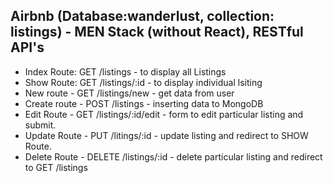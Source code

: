 <h2> Airbnb (Database:wanderlust, collection: listings) - MEN Stack (without React), RESTful API's</h2>
<ul>
    <li>Index Route: GET /listings - to display all Listings</li>
    <li>Show Route: GET /listings/:id - to display individual lsiting</li>
    <li>New route - GET /listings/new - get data from user</li>
    <li> Create route - POST /listings - inserting data to MongoDB </li>
    <li>Edit Route - GET /listings/:id/edit - form to edit particular listing and submit.</li>
    <li>Update Route - PUT /litings/:id - update listing and redirect to SHOW Route.</li>
    <li>Delete Route - DELETE /listings/:id - delete particular listing and redirect to GET /listings</li>
    <!-- <li></li> -->
</ul>

<!-- 47. Phase 1 (part a) - CRUD operations - [1] to [9]
[1] basic setup -- installing express, ejs, mongoose. 
    index.js -- require express, initialize app, lister to port for requests, setup up home root "/" to verify working.
    require mongoose, setup connection.
[2] define Schema and model(in models/listing.js) and export it. require listing in app.js. create new document using instance of listing. verfiy whether document insertion is working through mongosh (MongoDb shell).
[3] repository link: https://github.com/apna-college/wanderlust
initialise database, data link: https://github.com/apna-college/wanderlust/blob/main/init/data.js
[4] Initilization of database: used to intialize databse with new data, helpfull whenever we need to reinitialise database. File: init/data.js (contains data).... File: init/index.js (contains required to code to cleanup existing database and insert intilisation data).
[5] Index Route: GET /listings - to display all Listings
[6] Show Route: GET /listings/:id - to desplay individual listing
[7] New and Create Route - 
    New route - GET /listings/new - get data from user
    Create route - POST /listings - inserting data to MongoDB
[8] Edit and Update Route
    Edit Route - GET /listings/:id/edit - form to edit particular listing and submit.
    Update Route - PUT /listings/:id - update listing and redirect to SHOW Route.
[9] Delete Route - DELETE /listings/:id - delete particular listing and redirect to GET /listings.

 -->

 <!-- 48. Phase 1 (Part b) - Apply Styling - [10] to [17]
[10] 01. Creating Boilerplate -- making use of EJS Mate (npm i ejs-mate, const ejsMate = require("ejs-mate"), app.engine('ejs', ejsMate)) to enhanced templating. common templatings in many pages can be put into views/layouts folder (here we have boilerplate.ejs) and import in ejs files ex: like Navbar, Footer etc..
 And Creting public folder. May contain css files,js files,images.

[11] 02. Navbar (views/includes/navbar.ejs)- attaching NavBar in Boilerplate file, using Bootstrap
[12] 03. Footer (views/includes/footer.ejs) - attaching Footer in Boilerplate file
[13] 04. Index page Styling -> displaying contents in card using bootstrap (modifying /listings/index.ejs)
[14] 05. Styling New Listing (Add new listing page) 
important concepts: flex: 1; (short hand for flex: flex-grow flex-shrink flex-basis) used for responsiveness when parent container is flex. FLEW GROW: default(0) means even if conainer have empty space, elements will not occupy anythin. value "1" means elements will equally occupy empty space. can have any range of positive number's and each element/child can have different value. value "2" mean element occupies free space twice than other elements.
FLEW SHRINK: default(1) means the elements will shrink if window/screen size decreases to fit current size, value "0" - element will not shrink and overflows. 
FLEX BASIS: 0 allows all elements to occupy availabe free space evenly and all element will have same size.

ROW-COLS: splitting screen into rows and cols and adjusting elements size; bootstrap-gutters

[15] 06.Styling Edit Listing page - same style as Add New Listing page. only difference is we use value="" attribute insted of placeholder.

[16] 07.Styling Show Listing using Bootstrap
[17] 50, 51 folders - Learnt Middlewares and Error Handling.
 -->

 <!-- 51. Project - Phase 1(Part c) - [18] to [25]
 [18] 01. Client-Side Form Validation - using Bootstrap form validations and disabling browsers default validation.
 Step 1: adding "novalidate" if form tag. second, adding class="needs-validation" in form tag. third, adding js code(in bootdtrap website) in public/js/script.js file and mentioning it in boilerplate.ejs.

[19] 02. Success and Failure text (displaying message with validation in form) in both new.ejs and edit.ejs.
 but there is still vulnerability in our verification as we can't send data via form, if we send data via hoppscotch or API directly then invalid data get stored in database so we need to use server side validation.

 [20] 03. Custom error Handling. adding middleware in app.js to handle error while adding new data to database.

 [21] 04. Adding wrapAsync /utils/wrapAsync.js. making use of wrapAsync in place of try-catch block done in above (create route). 
 [22] 05. Adding ExpressError /util/ExpressError.js. defining custom error name and status. defining middleware for wild card route, adding server sd\ide validations for delete route, edit route etc..
[23] 06. views/listings/error.ejs - displaying error message using bootstrap "alerts". 
[24] 07. Validation for Schema (Server side error handling (verify empty object data i.e., applying validation for individual fields)) and using npm i joi. using "joi" npm package formschema verification (sends error if the inout fields are empty while submitting form). defining new file ./schema.js for defining joi schema for verification.
[25] 08. Validation for Schema (using Middleware). all the above code is put in function and used as a middleware for create and update route and making use of addition "details" sent in error.
 --> 

<!-- 52. Database Relationships - learning relationships in MongoDB (how to connect two tables) - just learning
 -->

 <!-- 53.  Project - phase 2 (Part A) - [26] to [33]
    [26] 03. models/reviews.js -- created new reviews model(for storing comment-String, rating(1 to 5)-Number, createdAt-date and time) for storing reviews of all listings. and Added "reviews" field in listings model, which stores ObjectIDs of reviews.

    [27] 04. creating form for taking reviews in show.ejs .. just form, post request is not implemented
    [28] 05. submitting reviews form - post request - POST /listings/:id/reviews - getting review object, storing it in reviews and pushing in listings.reviews array.

    [29] 06. Client ans Server Side validation for Reviews - client(Form validation - making input fields required) - server side(Joi validation - creating schem in schema.js -> requiring in app.js, creating a function and using it as middleware in /listings/:id/reviews. also using wrapAsync() for error handling).

    [30] 07. Render Reviews - displaying all review of each listing in show.ejs ... making use of .populate("reviews") in show route(app.js) .. without styling

    [31] 08. Add Styling to Reviews in show.ejs
    [32] 09. Delete button for reviews - show.ejs - DELETE ROUTE - /listings/:id/reviews/:reviewId
        Making use of Mongo $pull Operator (for deleting reivew ObjectID() from listing.reviews array).
        "" The $pull operator removes from an existing array all instances of a value or values that match a specified condition. ""
    [33] 10. Handling Delete Listing - Creating delete Middleware for reviews /models/listing/js - after execution of delete route in [32] step it automatically executes this middleware which deletes all reviews associated with this listing in Reviews Collection/model

-->

<!-- 54. Project - Phase 2 (part b) [34] and [35]
    01, 02 are basics of express router

  [34] 03. Learning about "Express Router", Restructuring (We do in Major projects). Creating a new folder "routes" in main directory. from app.js we cut and paste all the /listings/ routes to routes/listing.js and Middlewares it used. copy past all the required packages. In /routes/listings.js : replacing all app with router ex: replacing app.get with router.get. and we are removing /listings/ in all routes.
  In app.js, replacing all that listing code with app.use("/listings", listings);

  [35] 04. Likewise, we are doing restructuring for Reviews routes and new concept MERGE PARAMS (while giving reviews after replacing all the code, it will not work because the ID in the route is not reaching /routes/review.js. so while requiring Router({mergeParams: true}) in review.js).
  i.e., removing all the code that belongs to reviews route from app.js to /routes/review.js

  and new concept: Merge Params
    while giving reviews after replacing all the code, it will not work because the ID in the route is not reaching /routes/review.js.
    error: Cannot read properties of null (reading 'reviews')
    Here comes MERGE PARAMS concept,
    instead of: const router = express.Router();
    we use: const router = express.Router({ mergeParams: true });
    Which merges parents(app.js) route with child route(routes in /routes/review.js)

    reference: expressjs.com/en/4x/api.html#express.router

    05 to 08 - About Web cookies (we use them to store some info from server to browser and after that, that information can be shared by all other pages). Mostly used for Authentication and Authirization. 
    
-->

<!-- 55. Project - phase 2 (part c) 
    01. Intro about session, stateful and stateless protocols. 
    02. Intro about express sessions, using session as middleware
    03. Exploring session options, like resave , saveUninitialized. Keeping track of no of requests received in a session.
    
 -->